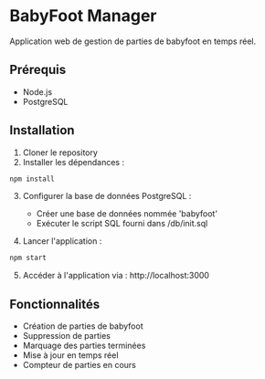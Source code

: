 # BabyFoot Manager

Application web de gestion de parties de babyfoot en temps réel.

## Prérequis

- Node.js
- PostgreSQL

## Installation

1. Cloner le repository
2. Installer les dépendances :
```bash
npm install
```
3. Configurer la base de données PostgreSQL :
   - Créer une base de données nommée 'babyfoot'
   - Exécuter le script SQL fourni dans /db/init.sql

4. Lancer l'application :
```bash
npm start
```

5. Accéder à l'application via : http://localhost:3000

## Fonctionnalités

- Création de parties de babyfoot
- Suppression de parties
- Marquage des parties terminées
- Mise à jour en temps réel
- Compteur de parties en cours
